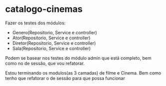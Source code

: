 # catalogo-cinemas

Fazer os testes dos módulos:

* Genero(Repositorio, Service e controller)
* Ator(Repositorio, Service e controller)
* Diretor(Repositorio, Service e controller)
* Sala(Repositorio, Service e controller)

Podem se basear nos testes do módulo admin que está completo, bem como no de sessão, que vou refatorar.

Estou terminando os modulos(as 3 camadas) de filme e Cinema. Bem como tenho que refatorar o de sessão para que possa funcionar

